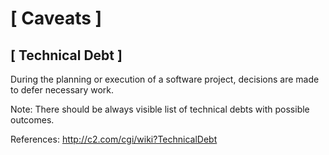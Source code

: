 # [ Caveats ]

## [ Technical Debt ]

  During the planning or execution of a software project, decisions are made to defer necessary work.

  Note:
    There should be always visible list of technical debts with possible outcomes.

  References:
    http://c2.com/cgi/wiki?TechnicalDebt
